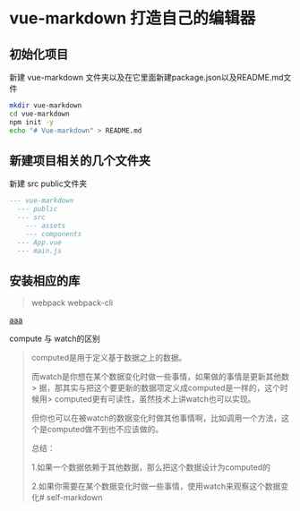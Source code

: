 # vue-markdown 打造自己的编辑器

## 初始化项目

新建 vue-markdown 文件夹以及在它里面新建package.json以及README.md文件

```bash
mkdir vue-markdown
cd vue-markdown 
npm init -y
echo "# Vue-markdown" > README.md
```
## 新建项目相关的几个文件夹
新建 src public文件夹
```lua
--- vue-markdown
  --- public
  --- src
    --- assets
    --- components
  --- App.vue
  --- main.js
```

## 安装相应的库
> webpack webpack-cli

[aaa](aa)

compute 与 watch的区别
>
> computed是用于定义基于数据之上的数据。
> 
> 而watch是你想在某个数据变化时做一些事情，如果做的事情是更新其他数> 据，那其实与把这个要更新的数据项定义成computed是一样的，这个时候用> computed更有可读性，虽然技术上讲watch也可以实现。
> 
> 但你也可以在被watch的数据变化时做其他事情啊，比如调用一个方法，这个是computed做不到也不应该做的。
> 
> 总结：
> 
> 1.如果一个数据依赖于其他数据，那么把这个数据设计为computed的
> 
> 2.如果你需要在某个数据变化时做一些事情，使用watch来观察这个数据变化# self-markdown
